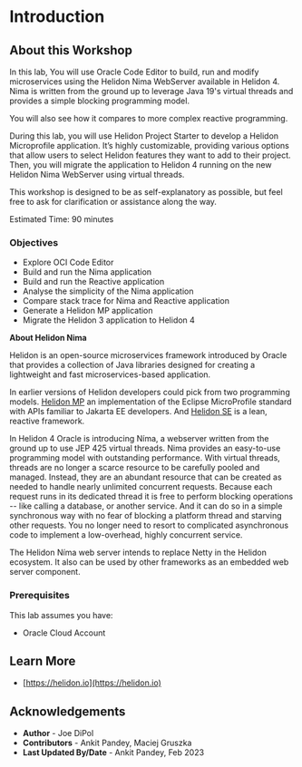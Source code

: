 # Introduction

## About this Workshop

In this lab, You will use Oracle Code Editor to build, run and modify microservices using the Helidon Nima WebServer available in Helidon 4. Nima is written from the ground up to leverage Java 19's virtual threads and provides a simple blocking programming model.

You will also see how it compares to more complex reactive programming.

During this lab, you will use Helidon Project Starter to develop a Helidon Microprofile application.  It’s highly customizable, providing various options that allow users to select Helidon features they want to add to their project. Then, you will migrate the application to Helidon 4 running on the new Helidon Nima WebServer using virtual threads.

This workshop is designed to be as self-explanatory as possible, but feel free to ask for clarification or assistance along the way.

Estimated Time: 90 minutes

### Objectives

* Explore OCI Code Editor
* Build and run the Nima application
* Build and run the Reactive application
* Analyse the simplicity of the Nima application
* Compare stack trace for Nima and Reactive application
* Generate a Helidon MP application
* Migrate the Helidon 3 application to Helidon 4


**About Helidon Nima**

Helidon is an open-source microservices framework introduced by Oracle that provides a collection of Java libraries designed for creating a lightweight and fast microservices-based application.

In earlier versions of Helidon developers could pick from two programming models. [Helidon MP](https://helidon.io/docs/v3/#/mp/introduction) an implementation of the Eclipse MicroProfile standard with APIs familiar to Jakarta EE developers. And [Helidon SE](https://helidon.io/docs/v3/#/se/introduction) is a lean, reactive framework.


In Helidon 4 Oracle is introducing Níma, a webserver written from the ground up to use JEP 425 virtual threads. Nima provides an easy-to-use programming model with outstanding performance. With virtual threads, threads are no longer a scarce resource to be carefully pooled and managed. Instead, they are an abundant resource that can be created as needed to handle nearly unlimited concurrent requests. Because each request runs in its dedicated thread it is free to perform blocking operations -- like calling a database, or another service. And it can do so in a simple synchronous way with no fear of blocking a platform thread and starving other requests. You no longer need to resort to complicated asynchronous code to implement a low-overhead, highly concurrent service.


The Helidon Níma web server intends to replace Netty in the Helidon ecosystem. It also can be used by other frameworks as an embedded web server component.

### Prerequisites
This lab assumes you have:
* Oracle Cloud Account




## Learn More

* [https://helidon.io](https://helidon.io)

## Acknowledgements

* **Author** -  Joe DiPol
* **Contributors** - Ankit Pandey, Maciej Gruszka
* **Last Updated By/Date** - Ankit Pandey, Feb 2023